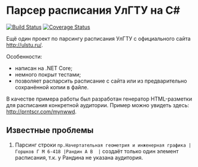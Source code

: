 # Парсер расписания УлГТУ на C#

[![Build Status](https://travis-ci.org/vladdy-moses/UlstuScheduleParser.svg?branch=master)](https://travis-ci.org/vladdy-moses/UlstuScheduleParser)
[![Coverage Status](https://coveralls.io/repos/github/vladdy-moses/UlstuScheduleParser/badge.svg?branch=master)](https://coveralls.io/github/vladdy-moses/UlstuScheduleParser?branch=master)

Ещё один проект по парсингу расписания УлГТУ с официального сайта http://ulstu.ru/.

Особенности:
- написан на .NET Core;
- немного покрыт тестами;
- позволяет распарсить расписание с сайта или из предварительно сохранённой копии в файле.

В качестве примера работы был разработан генератор HTML-разметки для расписания конкретной аудитории.
Пример можно увидеть здесь: http://prntscr.com/mynwwd.

## Известные проблемы

1. Парсинг строки `пр.Начертательная геометрия и инженерная графика |Горшков Г М 6-418 |Рандин А В  |` создаёт только один элемент расписания, т.к. у Рандина не указана аудитория.

